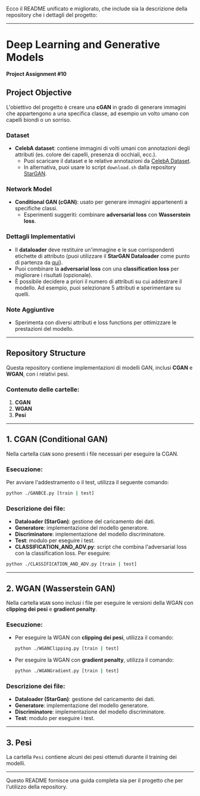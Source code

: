 Ecco il README unificato e migliorato, che include sia la descrizione della repository che i dettagli del progetto:

---

# Deep Learning and Generative Models  
**Project Assignment #10**

## Project Objective  
L'obiettivo del progetto è creare una **cGAN** in grado di generare immagini che appartengono a una specifica classe, ad esempio un volto umano con capelli biondi o un sorriso.

### Dataset  
- **CelebA dataset**: contiene immagini di volti umani con annotazioni degli attributi (es. colore dei capelli, presenza di occhiali, ecc.).
  - Puoi scaricare il dataset e le relative annotazioni da [CelebA Dataset](https://mmlab.ie.cuhk.edu.hk/projects/CelebA.html).
  - In alternativa, puoi usare lo script `download.sh` dalla repository [StarGAN](https://github.com/yunjey/stargan).

### Network Model  
- **Conditional GAN (cGAN)**: usato per generare immagini appartenenti a specifiche classi.
  - Esperimenti suggeriti: combinare **adversarial loss** con **Wasserstein loss**.
  
### Dettagli Implementativi  
- Il **dataloader** deve restituire un'immagine e le sue corrispondenti etichette di attributo (puoi utilizzare il **StarGAN Dataloader** come punto di partenza da [qui](https://github.com/yunjey/stargan)).
- Puoi combinare la **adversarial loss** con una **classification loss** per migliorare i risultati (opzionale).
- È possibile decidere a priori il numero di attributi su cui addestrare il modello. Ad esempio, puoi selezionare 5 attributi e sperimentare su quelli.

### Note Aggiuntive  
- Sperimenta con diversi attributi e loss functions per ottimizzare le prestazioni del modello.

---

## Repository Structure

Questa repository contiene implementazioni di modelli GAN, inclusi **CGAN** e **WGAN**, con i relativi pesi.

### Contenuto delle cartelle:
1. **CGAN**
2. **WGAN**
3. **Pesi**

---

## 1. CGAN (Conditional GAN)

Nella cartella `CGAN` sono presenti i file necessari per eseguire la CGAN.

### Esecuzione:
Per avviare l'addestramento o il test, utilizza il seguente comando:

```bash
python ./GANBCE.py [train | test]
```

### Descrizione dei file:
- **Dataloader (StarGan)**: gestione del caricamento dei dati.
- **Generatore**: implementazione del modello generatore.
- **Discriminatore**: implementazione del modello discriminatore.
- **Test**: modulo per eseguire i test.
- **CLASSIFICATION_AND_ADV.py**: script che combina l'adversarial loss con la classification loss. Per eseguire:

```bash
python ./CLASSIFICATION_AND_ADV.py [train | test]
```

---

## 2. WGAN (Wasserstein GAN)

Nella cartella `WGAN` sono inclusi i file per eseguire le versioni della WGAN con **clipping dei pesi** e **gradient penalty**.

### Esecuzione:
- Per eseguire la WGAN con **clipping dei pesi**, utilizza il comando:

  ```bash
  python ./WGANClipping.py [train | test]
  ```

- Per eseguire la WGAN con **gradient penalty**, utilizza il comando:

  ```bash
  python ./WGANGradient.py [train | test]
  ```

### Descrizione dei file:
- **Dataloader (StarGan)**: gestione del caricamento dei dati.
- **Generatore**: implementazione del modello generatore.
- **Discriminatore**: implementazione del modello discriminatore.
- **Test**: modulo per eseguire i test.

---

## 3. Pesi

La cartella `Pesi` contiene alcuni dei pesi ottenuti durante il training dei modelli.

---

Questo README fornisce una guida completa sia per il progetto che per l'utilizzo della repository.
